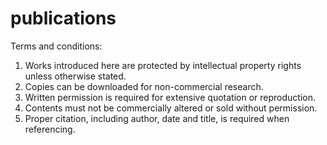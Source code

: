 # publications

Terms and conditions:
1. Works introduced here are protected by intellectual property rights unless otherwise stated.
2. Copies can be downloaded for non-commercial research.
3. Written permission is required for extensive quotation or reproduction.
4. Contents must not be commercially altered or sold without permission.
5. Proper citation, including author, date and title, is required when referencing.
